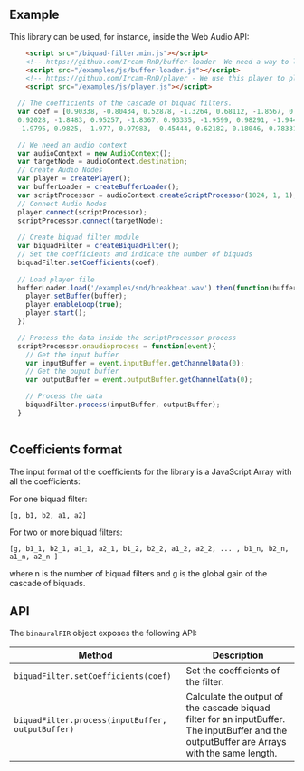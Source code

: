 ## Example

This library can be used, for instance, inside the Web Audio API:

```html
    <script src="/biquad-filter.min.js"></script>
    <!-- https://github.com/Ircam-RnD/buffer-loader  We need a way to load and decode the audio file for the player, so we use this lib -->
    <script src="/examples/js/buffer-loader.js"></script>
    <!-- https://github.com/Ircam-RnD/player - We use this player to play a sound -->
    <script src="/examples/js/player.js"></script>
```

```js
  // The coefficients of the cascade of biquad filters.
  var coef = [0.90338, -0.80434, 0.52878, -1.3264, 0.68112, -1.8567, 0.92083, -1.8476,
  0.92028, -1.8483, 0.95257, -1.8367, 0.93335, -1.9599, 0.98291, -1.9442, 0.96724,
  -1.9795, 0.9825, -1.977, 0.97983, -0.45444, 0.62182, 0.18046, 0.78331];

  // We need an audio context
  var audioContext = new AudioContext();
  var targetNode = audioContext.destination;
  // Create Audio Nodes
  var player = createPlayer();
  var bufferLoader = createBufferLoader();
  var scriptProcessor = audioContext.createScriptProcessor(1024, 1, 1);
  // Connect Audio Nodes
  player.connect(scriptProcessor);
  scriptProcessor.connect(targetNode);
  
  // Create biquad filter module
  var biquadFilter = createBiquadFilter();
  // Set the coefficients and indicate the number of biquads
  biquadFilter.setCoefficients(coef);
  
  // Load player file
  bufferLoader.load('/examples/snd/breakbeat.wav').then(function(buffer){
    player.setBuffer(buffer);
    player.enableLoop(true);
    player.start();
  })

  // Process the data inside the scriptProcessor process
  scriptProcessor.onaudioprocess = function(event){
    // Get the input buffer
    var inputBuffer = event.inputBuffer.getChannelData(0);
    // Get the ouput buffer
    var outputBuffer = event.outputBuffer.getChannelData(0);

    // Process the data
    biquadFilter.process(inputBuffer, outputBuffer);
  }
  
```

## Coefficients format

The input format of the coefficients for the library is a JavaScript Array with all the coefficients:

For one biquad filter:
```
[g, b1, b2, a1, a2]
```

For two or more biquad filters:
```
[g, b1_1, b2_1, a1_1, a2_1, b1_2, b2_2, a1_2, a2_2, ... , b1_n, b2_n, a1_n, a2_n ]
```

where n is the number of biquad filters and g is the global gain of the cascade of biquads.

## API

The `binauralFIR` object exposes the following API:

Method | Description
--- | ---
`biquadFilter.setCoefficients(coef)` | Set the coefficients of the filter. 
`biquadFilter.process(inputBuffer, outputBuffer)` | Calculate the output of the cascade biquad filter for an inputBuffer. The inputBuffer and the outputBuffer are Arrays with the same length.